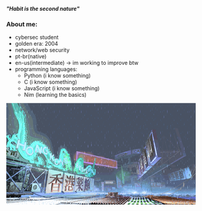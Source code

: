 ***"Habit is the second nature"***

### About me:
- cybersec student 
- golden era: 2004
- network/web security
- pt-br(native)
- en-us(intermediate) -> im working to improve btw
- programming languages:
  - Python (i know something)
  - C (i know something)
  - JavaScript (i know something)
  - Nim (learning the basics)

![yang-stage](sf3-3rd-strike-yang-stage-hongkong.gif)

